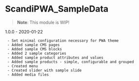 ScandiPWA_SampleData
===

> **Note**: This module is WIP!

1.0.0 - 2020-01-22

     - Set minimal configuration necessary for PWA theme
     - Added sample CMS pages
     - Added sample CMS blocks
     - Added 2 sample categories
     - Added sample product attributes and values
     - Added sample products - simple, configurable and grouped
     - Created menu
     - Created slider with sample slide
     - Added media files
